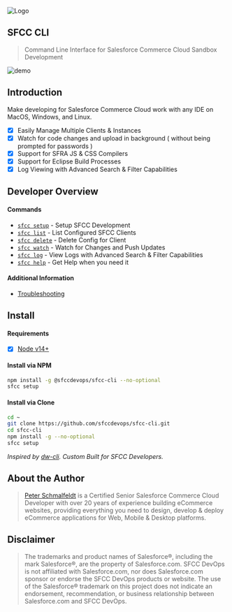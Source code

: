 ![Logo](https://sfccdevops.s3.amazonaws.com/logo-128.png "Logo")

SFCC CLI
---

> Command Line Interface for Salesforce Commerce Cloud Sandbox Development

![demo](https://sfcc-cli.s3.amazonaws.com/demo.gif?v=1.3.0)

Introduction
---

Make developing for Salesforce Commerce Cloud work with any IDE on MacOS, Windows, and Linux.

- [X] Easily Manage Multiple Clients & Instances
- [X] Watch for code changes and upload in background ( without being prompted for passwords )
- [X] Support for SFRA JS & CSS Compilers
- [X] Support for Eclipse Build Processes
- [X] Log Viewing with Advanced Search & Filter Capabilities

Developer Overview
---

#### Commands

* [`sfcc setup`](docs/cmd-setup.md) - Setup SFCC Development
* [`sfcc list`](docs/cmd-list.md) - List Configured SFCC Clients
* [`sfcc delete`](docs/cmd-delete.md) - Delete Config for Client
* [`sfcc watch`](docs/cmd-watch.md) - Watch for Changes and Push Updates
* [`sfcc log`](docs/cmd-log.md) - View Logs with Advanced Search & Filter Capabilities
* [`sfcc help`](docs/cmd-help.md) - Get Help when you need it

#### Additional Information

* [Troubleshooting](docs/troubleshooting.md)

Install
---

#### Requirements

- [X] [Node v14+](https://nodejs.org/en/download/)

#### Install via NPM

```bash
npm install -g @sfccdevops/sfcc-cli --no-optional
sfcc setup
```

#### Install via Clone

```bash
cd ~
git clone https://github.com/sfccdevops/sfcc-cli.git
cd sfcc-cli
npm install -g --no-optional
sfcc setup
```

_Inspired by [dw-cli](https://github.com/mzwallace/dw-cli). Custom Built for SFCC Developers._

About the Author
---

> [Peter Schmalfeldt](https://peterschmalfeldt.com/) is a Certified Senior Salesforce Commerce Cloud Developer with over 20 years of experience building eCommerce websites, providing everything you need to design, develop & deploy eCommerce applications for Web, Mobile & Desktop platforms.

Disclaimer
---

> The trademarks and product names of Salesforce®, including the mark Salesforce®, are the property of Salesforce.com. SFCC DevOps is not affiliated with Salesforce.com, nor does Salesforce.com sponsor or endorse the SFCC DevOps products or website. The use of the Salesforce® trademark on this project does not indicate an endorsement, recommendation, or business relationship between Salesforce.com and SFCC DevOps.

